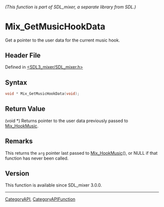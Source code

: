 ###### (This function is part of SDL_mixer, a separate library from SDL.)
# Mix_GetMusicHookData

Get a pointer to the user data for the current music hook.

## Header File

Defined in [<SDL3_mixer/SDL_mixer.h>](https://github.com/libsdl-org/SDL_mixer/blob/main/include/SDL3_mixer/SDL_mixer.h)

## Syntax

```c
void * Mix_GetMusicHookData(void);
```

## Return Value

(void *) Returns pointer to the user data previously passed to
[Mix_HookMusic](Mix_HookMusic).

## Remarks

This returns the `arg` pointer last passed to
[Mix_HookMusic](Mix_HookMusic)(), or NULL if that function has never been
called.

## Version

This function is available since SDL_mixer 3.0.0.

----
[CategoryAPI](CategoryAPI), [CategoryAPIFunction](CategoryAPIFunction)

